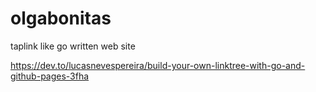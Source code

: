 # olgabonitas
taplink like go written web site

https://dev.to/lucasnevespereira/build-your-own-linktree-with-go-and-github-pages-3fha

